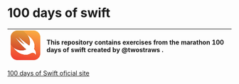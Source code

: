 # 100 days of swift 

![Swift logo](logo.png) | This repository contains exercises from the marathon 100 days of swift created by @twostraws .
:--------- | :------

[100 days of Swift oficial site](https://www.hackingwithswift.com/100)




